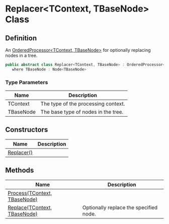 # Replacer&lt;TContext, TBaseNode&gt; Class
## Definition

An [OrderedProcessor&lt;TContext, TBaseNode&gt;](MrKWatkins.Ast.Processing.OrderedProcessor-2.md) for optionally replacing nodes in a tree.

```c#
public abstract class Replacer<TContext, TBaseNode> : OrderedProcessor<TContext, TBaseNode>
   where TBaseNode : Node<TBaseNode>
```

### Type Parameters

| Name | Description |
| ---- | ----------- |
| TContext | The type of the processing context. |
| TBaseNode | The base type of nodes in the tree. |

## Constructors

| Name | Description |
| ---- | ----------- |
| [Replacer()](MrKWatkins.Ast.Processing.Replacer-2.-ctor.md) |  |

## Methods

| Name | Description |
| ---- | ----------- |
| [Process(TContext, TBaseNode)](MrKWatkins.Ast.Processing.Replacer-2.Process.md) |  |
| [Replace(TContext, TBaseNode)](MrKWatkins.Ast.Processing.Replacer-2.Replace.md) | Optionally replace the specified node. |

